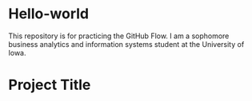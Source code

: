 # Hello-world
This repository is for practicing the GitHub Flow.
I am a sophomore business analytics and information systems student at the University of Iowa. 

#  Project Title 




